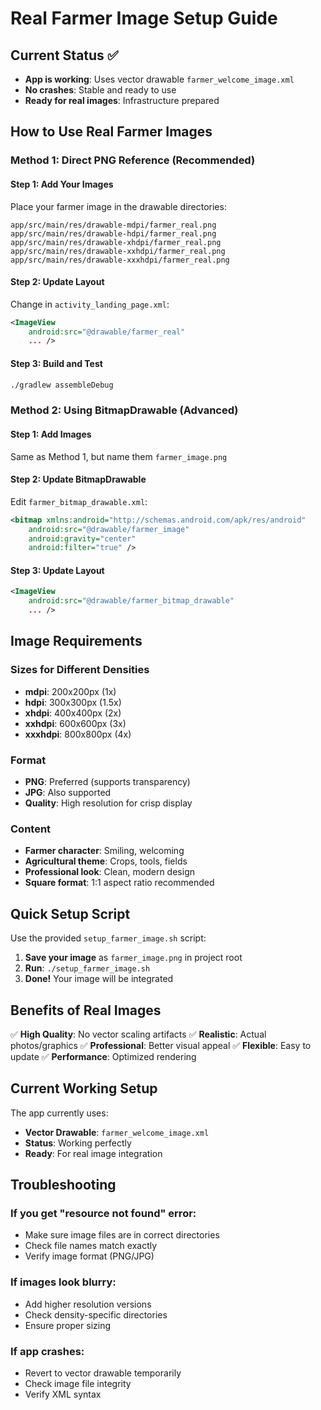 # Real Farmer Image Setup Guide

## Current Status ✅
- **App is working**: Uses vector drawable `farmer_welcome_image.xml`
- **No crashes**: Stable and ready to use
- **Ready for real images**: Infrastructure prepared

## How to Use Real Farmer Images

### Method 1: Direct PNG Reference (Recommended)

#### Step 1: Add Your Images
Place your farmer image in the drawable directories:
```
app/src/main/res/drawable-mdpi/farmer_real.png
app/src/main/res/drawable-hdpi/farmer_real.png
app/src/main/res/drawable-xhdpi/farmer_real.png
app/src/main/res/drawable-xxhdpi/farmer_real.png
app/src/main/res/drawable-xxxhdpi/farmer_real.png
```

#### Step 2: Update Layout
Change in `activity_landing_page.xml`:
```xml
<ImageView
    android:src="@drawable/farmer_real"
    ... />
```

#### Step 3: Build and Test
```bash
./gradlew assembleDebug
```

### Method 2: Using BitmapDrawable (Advanced)

#### Step 1: Add Images
Same as Method 1, but name them `farmer_image.png`

#### Step 2: Update BitmapDrawable
Edit `farmer_bitmap_drawable.xml`:
```xml
<bitmap xmlns:android="http://schemas.android.com/apk/res/android"
    android:src="@drawable/farmer_image"
    android:gravity="center"
    android:filter="true" />
```

#### Step 3: Update Layout
```xml
<ImageView
    android:src="@drawable/farmer_bitmap_drawable"
    ... />
```

## Image Requirements

### Sizes for Different Densities
- **mdpi**: 200x200px (1x)
- **hdpi**: 300x300px (1.5x)
- **xhdpi**: 400x400px (2x)
- **xxhdpi**: 600x600px (3x)
- **xxxhdpi**: 800x800px (4x)

### Format
- **PNG**: Preferred (supports transparency)
- **JPG**: Also supported
- **Quality**: High resolution for crisp display

### Content
- **Farmer character**: Smiling, welcoming
- **Agricultural theme**: Crops, tools, fields
- **Professional look**: Clean, modern design
- **Square format**: 1:1 aspect ratio recommended

## Quick Setup Script

Use the provided `setup_farmer_image.sh` script:

1. **Save your image** as `farmer_image.png` in project root
2. **Run**: `./setup_farmer_image.sh`
3. **Done!** Your image will be integrated

## Benefits of Real Images

✅ **High Quality**: No vector scaling artifacts
✅ **Realistic**: Actual photos/graphics
✅ **Professional**: Better visual appeal
✅ **Flexible**: Easy to update
✅ **Performance**: Optimized rendering

## Current Working Setup

The app currently uses:
- **Vector Drawable**: `farmer_welcome_image.xml`
- **Status**: Working perfectly
- **Ready**: For real image integration

## Troubleshooting

### If you get "resource not found" error:
- Make sure image files are in correct directories
- Check file names match exactly
- Verify image format (PNG/JPG)

### If images look blurry:
- Add higher resolution versions
- Check density-specific directories
- Ensure proper sizing

### If app crashes:
- Revert to vector drawable temporarily
- Check image file integrity
- Verify XML syntax


